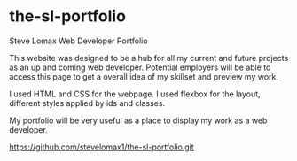 # the-sl-portfolio

Steve Lomax Web Developer Portfolio 

This website was designed to be a hub for all my current and future projects as an up and coming web developer. Potential employers will be able to access this page to get a overall idea of my skillset and preview my work.

I used HTML and CSS for the webpage. I used flexbox for the layout, different styles applied by ids and classes. 

My portfolio will be very useful as a place to display my work as a web developer.


https://github.com/stevelomax1/the-sl-portfolio.git
